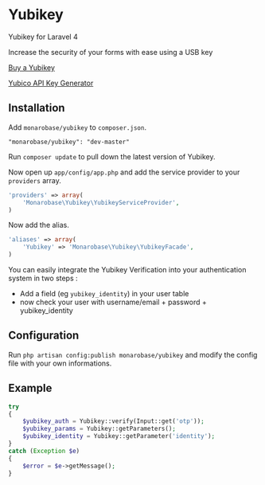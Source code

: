 # Yubikey

Yubikey for Laravel 4

Increase the security of your forms with ease using a USB key

[Buy a Yubikey](https://store.yubico.com)

[Yubico API Key Generator](https://upgrade.yubico.com/getapikey/)


## Installation

Add `monarobase/yubikey` to `composer.json`.
```
"monarobase/yubikey": "dev-master"
```

Run `composer update` to pull down the latest version of Yubikey.

Now open up `app/config/app.php` and add the service provider to your `providers` array.
```php
'providers' => array(
	'Monarobase\Yubikey\YubikeyServiceProvider',
)
```

Now add the alias.
```php
'aliases' => array(
	'Yubikey' => 'Monarobase\Yubikey\YubikeyFacade',
)
```

You can easily integrate the Yubikey Verification into your authentication system in two steps :
- Add a field (eg `yubikey_identity`) in your user table
- now check your user with username/email + password + yubikey_identity


## Configuration

Run `php artisan config:publish monarobase/yubikey` and modify the config file with your own informations.


## Example

```php
try
{
	$yubikey_auth = Yubikey::verify(Input::get('otp'));
	$yubikey_params = Yubikey::getParameters();
	$yubikey_identity = Yubikey::getParameter('identity');
}
catch (Exception $e)
{
	$error = $e->getMessage();
}
```
